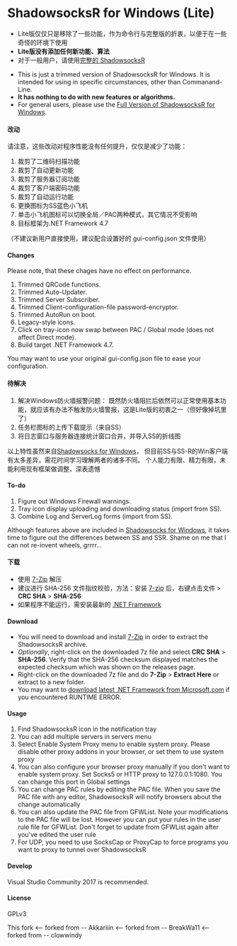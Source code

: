 ShadowsocksR for Windows (Lite)
=======================

- Lite版仅仅只是移除了一些功能，作为命令行与完整版的折衷，以便于在一些奇怪的环境下使用
- **Lite版没有添加任何新功能、算法**
- 对于一般用户，请使用[完整的 ShadowsocksR][SSR]

* This is just a trimmed version of ShadowsocksR for Windows. It is intended for using in specific circumstances, other than Commanand-Line.
* **It has nothing to do with new features or algorithms.**
* For general users, please use the [Full Version of ShadowsocksR for Windows][SSR].

#### 改动

请注意，这些改动对程序性能没有任何提升，仅仅是减少了功能：

1. 裁剪了二维码扫描功能
1. 裁剪了自动更新功能
1. 裁剪了服务器订阅功能
1. 裁剪了客户端密码功能
1. 裁剪了自动运行功能
1. 更换图标为SS蓝色小飞机
1. 单击小飞机图标可以切换全局／PAC两种模式，其它情况不受影响
1. 目标框架为.NET Framework 4.7

（不建议新用户直接使用，建议配合设置好的 gui-config.json 文件使用）

#### Changes

Please note, that these chages have no effect on performance.

1. Trimmed QRCode functions.
1. Trimmed Auto-Updater.
1. Trimmed Server Subscriber.
1. Trimmed Client-configuration-file password-encryptor.
1. Trimmed AutoRun on boot.
1. Legacy-style icons.
1. Click on tray-icon now swap between PAC / Global mode (does not affect Direct mode).
1. Build target .NET Framework 4.7.

You may want to use your original gui-config.json file to ease your configuration.

#### 待解决

1. 解决Windows防火墙报警问题：
既然防火墙阻拦后依然可以正常使用基本功能，就应该有办法不触发防火墙警报，这是Lite版的初衷之一（但好像掉坑里了）
1. 任务栏图标的上传下载提示（来自SS）
1. 将日志窗口与服务器连接统计窗口合并，并导入SS的折线图

以上特性虽然来自[Shadowsocks for Windows][SS]，
但目前SS与SS-R的Win客户端有太多差异，需花时间学习理解两者的诸多不同。
个人能力有限、精力有限，未能利用现有框架做调整，深表遗憾

#### To-do

1. Figure out Windows Firewall warnings.
1. Tray icon display uploading and downloading status (import from SS).
1. Combine Log and ServerLog forms (import from SS).

Although features above are included in [Shadowsocks for Windows][SS], 
it takes time to figure out the differences between SS and SSR. 
Shame on me that I can not re-invent wheels, grrrr...

#### 下载

- 使用 [7-Zip] 解压
- 建议进行 SHA-256 文件指纹校验，方法：安装 [7-zip] 后，右键点击文件 > **CRC SHA** > **SHA-256**
- 如果程序不能运行，需安装最新的 [.NET Framework][NDP]

#### Download

- You will need to download and install [7-Zip] in order 
to extract the ShadowsocksR archive.
- _Optionally_, right-click on the downloaded 7z file and select 
**CRC SHA** > **SHA-256**. Verify that the SHA-256 checksum displayed 
matches the expected checksum which was shown on the releases page.
- Right-click on the downloaded 7z file and do **7-Zip** > **Extract Here** 
or extract to a new folder.
- You may want to [download latest .NET Framework from Microsoft.com][NDP]
if you encountered RUNTIME ERROR.

#### Usage

1. Find ShadowsocksR icon in the notification tray
2. You can add multiple servers in servers menu
3. Select Enable System Proxy menu to enable system proxy. Please disable other
proxy addons in your browser, or set them to use system proxy
4. You can also configure your browser proxy manually if you don't want to enable
system proxy. Set Socks5 or HTTP proxy to 127.0.0.1:1080. You can change this
port in Global settings
5. You can change PAC rules by editing the PAC file. When you save the PAC file
with any editor, ShadowsocksR will notify browsers about the change automatically
6. You can also update the PAC file from GFWList. Note your modifications to the PAC
file will be lost. However you can put your rules in the user rule file for GFWList.
Don't forget to update from GFWList again after you've edited the user rule
7. For UDP, you need to use SocksCap or ProxyCap to force programs you want
to proxy to tunnel over ShadowsocksR

#### Develop

Visual Studio Community 2017 is recommended.

#### License

GPLv3

This fork  <-- forked from -- Akkariiin <-- forked from -- BreakWa11 <-- forked from -- clowwindy

[SSR]:   https://github.com/shadowsocksrr/shadowsocksr-csharp/releases
[SS]:    https://github.com/shadowsocks/shadowsocks-windows/
[7-Zip]: http://www.7-zip.org/
[NDP]:   https://www.microsoft.com/net/download/thank-you/net471
